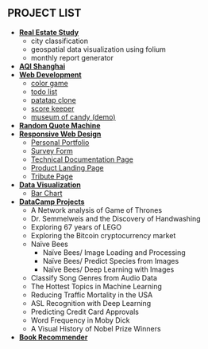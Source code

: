 ## PROJECT LIST
- **[Real Estate Study](real_estate_study)**
    - city classification
    - geospatial data visualization using folium
    - monthly report generator
- **[AQI Shanghai](aqi_shanghai)**
- **[Web Development](web_development)**
    - [color game](web_development/color_game/colorGame.html)
    - [todo list](web_development/todo_list/index.html)
    - [patatap clone](web_development/patatap_clone/circles.html)
    - [score keeper](web_development/score_keeper/scoreKeeper.html)
    - [museum of candy (demo)](web_development/museum_of_candy/index.html)
- **[Random Quote Machine](https://elated-wing-438675.netlify.com/)**
- **[Responsive Web Design](fcc-responsive-web-design)**
    - [Personal Portfolio](fcc-responsive-web-design/personal-portfolio)
    - [Survey Form](fcc-responsive-web-design/survey-form)
    - [Technical Documentation Page](fcc-responsive-web-design/technical-documentation-page)
    - [Product Landing Page](fcc-responsive-web-design/product-landing-page)
    - [Tribute Page](fcc-responsive-web-design/tribute-page)
- **[Data Visualization](fcc-data-visualization)**
    - [Bar Chart](fcc-data-visualization/bar-chart)
- **[DataCamp Projects](datacamp_projects)**
    - A Network analysis of Game of Thrones
    - Dr. Semmelweis and the Discovery of Handwashing
    - Exploring 67 years of LEGO
    - Exploring the Bitcoin cryptocurrency market
    - Naïve Bees
        - Naïve Bees/ Image Loading and Processing
        - Naïve Bees/ Predict Species from Images
        - Naïve Bees/ Deep Learning with Images
    - Classify Song Genres from Audio Data
    - The Hottest Topics in Machine Learning
    - Reducing Traffic Mortality in the USA
    - ASL Recognition with Deep Learning
    - Predicting Credit Card Approvals
    - Word Frequency in Moby Dick
    - A Visual History of Nobel Prize Winners
- **[Book Recommender](book_recommender)**